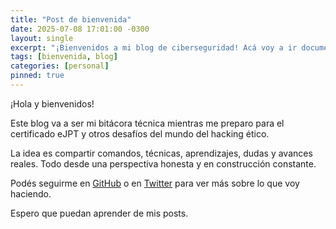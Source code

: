 ```yaml
---
title: "Post de bienvenida"
date: 2025-07-08 17:01:00 -0300
layout: single
excerpt: "¡Bienvenidos a mi blog de ciberseguridad! Acá voy a ir documentando todo lo que aprendo mientras me preparo como pentester."
tags: [bienvenida, blog]
categories: [personal]
pinned: true
---
```


¡Hola y bienvenidos!

Este blog va a ser mi bitácora técnica mientras me preparo para el certificado eJPT y otros desafíos del mundo del hacking ético.

La idea es compartir comandos, técnicas, aprendizajes, dudas y avances reales. Todo desde una perspectiva honesta y en construcción constante.

Podés seguirme en [GitHub](https://github.com/OriginalKazdov) o en [Twitter](https://twitter.com/KazdovEth) para ver más sobre lo que voy haciendo.

Espero que puedan aprender de mis posts.
